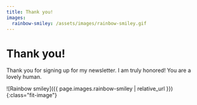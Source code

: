 ```yaml
---
title: Thank you!
images:
  rainbow-smiley: /assets/images/rainbow-smiley.gif
---
```


# Thank you!

Thank you for signing up for my newsletter. I am truly honored! You are a lovely human.

![Rainbow smiley]({{ page.images.rainbow-smiley | relative_url }}){:class="fit-image"}
